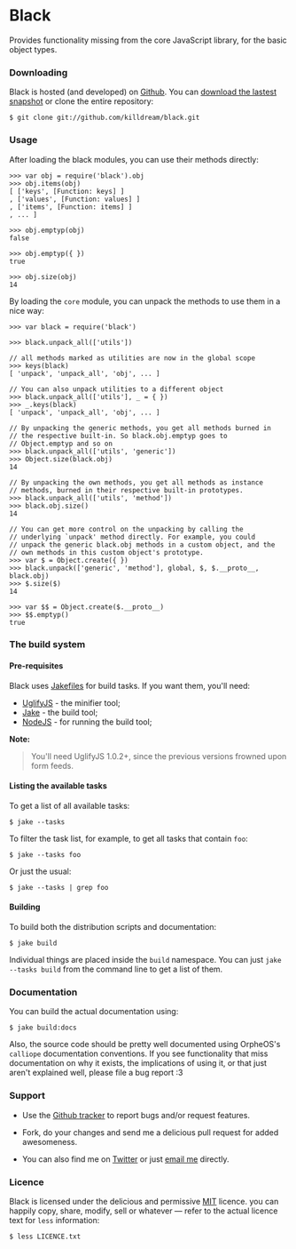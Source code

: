 Black
=====

Provides functionality missing from the core JavaScript library, for the
basic object types.


### Downloading

Black is hosted (and developed) on [Github][]. You can
[download the lastest snapshot][snapshot] or clone the entire
repository:

    $ git clone git://github.com/killdream/black.git
    
[Github]: https://github.com/killdream/black
[snapshot]: https://github.com/killdream/black/zipball/master
    
    
### Usage

After loading the black modules, you can use their methods directly:

    >>> var obj = require('black').obj
    >>> obj.items(obj)
    [ ['keys', [Function: keys] ]
    , ['values', [Function: values] ]
    , ['items', [Function: items] ]
    , ... ]
    
    >>> obj.emptyp(obj)
    false
    
    >>> obj.emptyp({ })
    true
    
    >>> obj.size(obj)
    14
    
By loading the `core` module, you can unpack the methods to use them in
a nice way:

    >>> var black = require('black')
    
    >>> black.unpack_all(['utils'])
    
    // all methods marked as utilities are now in the global scope
    >>> keys(black)
    [ 'unpack', 'unpack_all', 'obj', ... ]
    
    // You can also unpack utilities to a different object
    >>> black.unpack_all(['utils'], _ = { })
    >>> _.keys(black)
    [ 'unpack', 'unpack_all', 'obj', ... ]
    
    // By unpacking the generic methods, you get all methods burned in
    // the respective built-in. So black.obj.emptyp goes to
    // Object.emptyp and so on
    >>> black.unpack_all(['utils', 'generic'])
    >>> Object.size(black.obj)
    14
    
    // By unpacking the own methods, you get all methods as instance
    // methods, burned in their respective built-in prototypes.
    >>> black.unpack_all(['utils', 'method'])
    >>> black.obj.size()
    14
    
    // You can get more control on the unpacking by calling the
    // underlying `unpack' method directly. For example, you could
    // unpack the generic black.obj methods in a custom object, and the
    // own methods in this custom object's prototype.
    >>> var $ = Object.create({ })
    >>> black.unpack(['generic', 'method'], global, $, $.__proto__, black.obj)
    >>> $.size($)
    14
    
    >>> var $$ = Object.create($.__proto__)
    >>> $$.emptyp()
    true
    



### The build system
    
#### Pre-requisites
    
Black uses [Jakefiles][Jake] for build tasks. If you want them, you'll need:
    
* [UglifyJS][]     - the minifier tool;
* [Jake][]         - the build tool;
* [NodeJS][]       - for running the build tool;
    
**Note:**

> You'll need UglifyJS 1.0.2+, since the previous versions frowned upon
> form feeds. 
    
[Jake]:     https://github.com/mde/jake
[UglifyJS]: https://github.com/mishoo/UglifyJS
[NodeJS]:   https://nodejs.org

    
#### Listing the available tasks
   
To get a list of all available tasks:
    
    $ jake --tasks
    
To filter the task list, for example, to get all tasks that contain `foo`:
    
    $ jake --tasks foo
    
Or just the usual:    

    $ jake --tasks | grep foo


#### Building

To build both the distribution scripts and documentation:

    $ jake build

Individual things are placed inside the `build` namespace. You can just
`jake --tasks build` from the command line to get a list of them.


### Documentation

You can build the actual documentation using:

    $ jake build:docs

Also, the source code should be pretty well documented using OrpheOS's
`calliope` documentation conventions. If you see functionality that miss
documentation on why it exists, the implications of using it, or that
just aren't explained well, please file a bug report :3


### Support

-  Use the [Github tracker][tracker] to report bugs and/or request
   features.

-  Fork, do your changes and send me a delicious pull request for added
   awesomeness.
   
-  You can also find me on [Twitter][] or just [email me][] directly.
      
[tracker]: https://github.com/killdream/black/issues
[Twitter]: http://twitter.com/notSorella
[email me]: mailto:quildreen@gmail.com
      
      
### Licence
      
Black is licensed under the delicious and permissive [MIT][] licence. you
can happily copy, share, modify, sell or whatever — refer to the actual
licence text for `less` information:
      
    $ less LICENCE.txt
    
[MIT]: https://github.com/killdream/black/raw/master/LICENCE.txt
    
